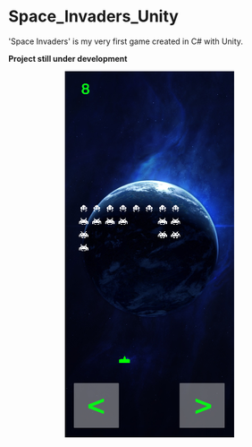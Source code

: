 # Space_Invaders_Unity
'Space Invaders' is my very first game created in C# with Unity.

**Project still under development**

<p align="center">
  <img src="Screen_gameplay.png" alt="Space Invaders">
</p>

